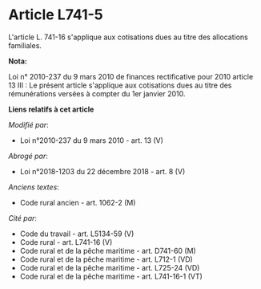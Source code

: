 # Article L741-5

L'article L. 741-16 s'applique aux cotisations dues au titre des allocations familiales.

**Nota:**

Loi n° 2010-237 du 9 mars 2010 de finances rectificative pour 2010 article 13 III : Le présent article s'applique aux
cotisations dues au titre des rémunérations versées à compter du 1er janvier 2010.

**Liens relatifs à cet article**

_Modifié par_:

  - Loi n°2010-237 du 9 mars 2010 - art. 13 (V)

_Abrogé par_:

  - Loi n°2018-1203 du 22 décembre 2018 - art. 8 (V)

_Anciens textes_:

  - Code rural ancien - art. 1062-2 (M)

_Cité par_:

  - Code du travail - art. L5134-59 (V)
  - Code rural - art. L741-16 (V)
  - Code rural et de la pêche maritime - art. D741-60 (M)
  - Code rural et de la pêche maritime - art. L712-1 (VD)
  - Code rural et de la pêche maritime - art. L725-24 (VD)
  - Code rural et de la pêche maritime - art. L741-16-1 (VT)
